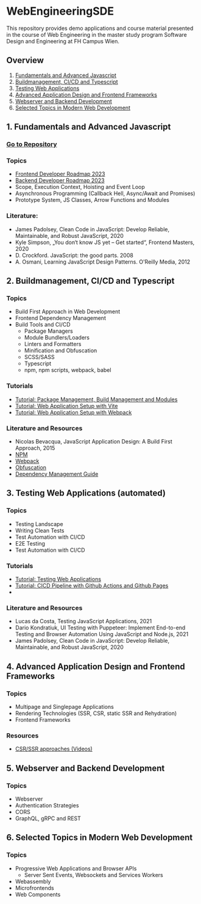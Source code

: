 # WebEngineeringSDE
This repository provides demo applications and course material presented in the course of Web Engineering in the master study program Software Design and Engineering at FH Campus Wien.

## Overview
1. [Fundamentals and Advanced Javascript](#fundamentals)
2. [Buildmanagement, CI/CD and Typescript](#toolchain)
3. [Testing Web Applications](#testing)
4. [Advanced Application Design and Frontend Frameworks](#architectures)
5. [Webserver and Backend Development](#frameworks)
6. [Selected Topics in Modern Web Development](#trends)


## <a name="fundamentals">1. Fundamentals and Advanced Javascript</a>
### [Go to Repository](https://github.com/leonardo1710/WebEngineeringSDE/tree/main/01Fundamentals)

### Topics
* [Frontend Developer Roadmap 2023](https://roadmap.sh/frontend)
* [Backend Developer Roadmap 2023](https://roadmap.sh/backend)
* Scope, Execution Context, Hoisting and Event Loop 
* Asynchronous Programming (Callback Hell, Async/Await and Promises)
* Prototype System, JS Classes, Arrow Functions and Modules

### Literature:
* James Padolsey, Clean Code in JavaScript: Develop Reliable, Maintainable, and Robust JavaScript, 2020
* Kyle Simpson, „You don‘t know JS yet – Get started“, Frontend Masters, 2020
* D. Crockford. JavaScript: the good parts. 2008
* A. Osmani, Learning JavaScript Design Patterns. O'Reilly Media, 2012


## <a name="toolchain">2. Buildmanagement, CI/CD and Typescript</a>
### Topics

* Build First Approach in Web Development
* Frontend Dependency Management
* Build Tools and CI/CD
  * Package Managers
  * Module Bundlers/Loaders
  * Linters and Formatters
  * Minification and Obfuscation
  * SCSS/SASS
  * Typescript
  * npm, npm scripts, webpack, babel

### Tutorials
* [Tutorial: Package Management, Build Management and Modules](https://github.com/leonardo1710/WebEngineeringSDE/wiki/2-Package-Management,-Build-Management-and-Modules)
* [Tutorial: Web Application Setup with Vite](https://github.com/leonardo1710/WebEngineeringSDE/wiki/2.1-Vite-Web-Application-Setup) 
* [Tutorial: Web Application Setup with Webpack](https://github.com/leonardo1710/WebEngineeringSDE/wiki/2.2-Webpack-Web-Application-Setup)

### Literature and Resources
<ul>
    <li>Nicolas Bevacqua, JavaScript Application Design: A Build First Approach, 2015</li>
    <li><a href="https://www.npmjs.com/">NPM</a></li>
    <li><a href="https://webpack.js.org/">Webpack</a></li>
    <li><a href="https://medium.com/weekly-webtips/code-obfuscation-in-javascript-8c58757ec30b">Obfuscation</a></li>
    <li><a href="https://webdesign.tutsplus.com/tutorials/a-guide-to-dependency-management-in-front-end-development--cms-33963">Dependency Management Guide</a></li>
</ul>

## <a name="testing">3. Testing Web Applications (automated)</a>
### Topics
* Testing Landscape
* Writing Clean Tests
* Test Automation with CI/CD
* E2E Testing
* Test Automation with CI/CD

### Tutorials
* [Tutorial: Testing Web Applications](https://github.com/leonardo1710/WebEngineeringSDE/wiki/3.1-Testing-Web-Applications)
* [Tutorial: CICD Pipeline with Github Actions and Github Pages](https://github.com/leonardo1710/WebEngineeringSDE/wiki/3.2-CI-CD-Pipeline-with-Github-Pages-and-Github-Actions) 
* 
### Literature and Resources

* Lucas da Costa, Testing JavaScript Applications, 2021
* Dario Kondratiuk, UI Testing with Puppeteer: Implement End-to-end Testing and Browser Automation Using JavaScript and Node.js, 2021
* James Padolsey, Clean Code in JavaScript: Develop Reliable, Maintainable, and Robust JavaScript, 2020

## <a name="architectures">4. Advanced Application Design and Frontend Frameworks</a>

### Topics

* Multipage and Singlepage Applications 
* Rendering Technologies (SSR, CSR, static SSR and Rehydration)
* Frontend Frameworks

### Resources

* [CSR/SSR approaches (Videos)](https://www.youtube.com/channel/UCZmc-euU6NuxQPQx5sgstlA)

## <a name="frameworks">5. Webserver and Backend Development</a>

### Topics

* Webserver 
* Authentication Strategies 
* CORS 
* GraphQL, gRPC and REST

## <a name="trends">6. Selected Topics in Modern Web Development</a>

### Topics
* Progressive Web Applications and Browser APIs 
  * Server Sent Events, Websockets and Services Workers 
* Webassembly 
* Microfrontends 
* Web Components

